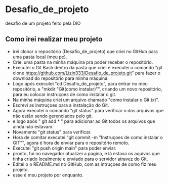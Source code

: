 # Desafio_de_projeto
desafio de um projeto feito pela DIO

## Como irei realizar meu projeto
- irei clonar o repositório (Desafio_de_projeto) que criei no GitHub para uma pasta local (meu pc).
- Criei uma pasta na minha máquina pra poder receber o repositório.
- Executei o Git Bash dentro da pasta que criei e executei o comando "git clone https://github.com/Lizin333/Desafio_de_projeto.git" para fazer o download do repositório para minha máquina.
- Logo após executei "cd Desafio_de_projeto", para entrar no meu repositório, e "mkdir "Git(como instalar)"", criando um novo repositório, para eu colocar instruçoes de como instalar o git.
- Na minha máquina criei um arquivo chamado "como instalar o Git.txt".
- Escrevi as instruçoes para a instalação do Git.
- Agora executei o comando "git status" para verificar o dos arquivos que não estão sendo gerenciados pelo git.
- e logo após " git add * " para adicionar ao Git todos os arquivos que ainda não estavam.
- Novamente "git status" para verificar.
- Hora de comitar executei "git commit -m "Instruçoes de como instalar o GIT"", agora é hora de enviar para o repositório remoto.
- Executei "git push origin main" para poder enviar.
- pronto, fui no navegador atualizei a pagina, e lá estava os aquivos que tinha criado localmente e enviado para o servidor atravez do Git.
- Editei o o README.md no GitHub, com as intruçoes de como fiz meu projeto.
- esse é meu projeto por enquanto. 
